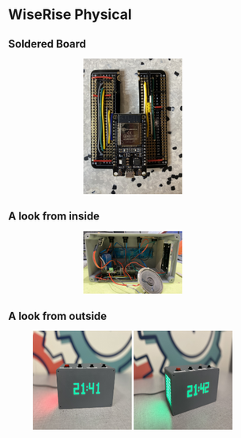 # WiseRise Physical

## Soldered Board
<p align="center">
  <img src="Board.jpg" width="200"/>
</p>

## A look from inside
<p align="center">
  <img src="Clock from the inside.jpg" width="200"/>
</p>

## A look from outside
<p align="center">
  <img src="Physical Clock 1.JPG" width="200" height="200"/>
  <img src="Physical Clock 2.JPG" width="200" height="200"/>
</p>
